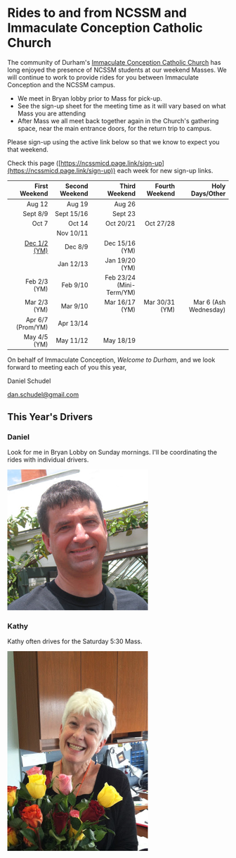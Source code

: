 # Rides to and from NCSSM and Immaculate Conception Catholic Church

The community of Durham's [Immaculate Conception Catholic Church](http://icdurham.org/) has long enjoyed the 
presence of NCSSM students at our weekend Masses. We will continue to work to provide rides for you between
Immaculate Conception and the NCSSM campus.

* We meet in Bryan lobby prior to Mass for pick-up.
* See the sign-up sheet for the meeting time as it will vary based on what Mass you are attending
* After Mass we all meet back together again in the Church's gathering space, near the main entrance doors, for the return trip to campus.

Please sign-up using the active link below so that we know to expect you that weekend.

Check this page ([https://ncssmicd.page.link/sign-up](https://ncssmicd.page.link/sign-up))
each week for new sign-up links.

|First Weekend      |Second Weekend |Third Weekend            |Fourth Weekend  |Holy Days/Other         |
|------------------:|--------------:|------------------------:|---------------:|-----------------------:|
|Aug  12            |Aug 19         |Aug 26                   |                |                        |
|Sept  8/9          |Sept 15/16     |Sept 23                  |                |                        |
|Oct   7            |Oct  14        |Oct  20/21               |Oct 27/28       |                        |
|                   |Nov  10/11     |                         |                |                        |
|[Dec   1/2 (YM)](https://www.signupgenius.com/go/10c0b4cafa82ba13-december7)     |Dec   8/9      |Dec  15/16 (YM)          |                |                        |
|                   |Jan  12/13     |Jan  19/20 (YM)          |                |                        |
|Feb   2/3 (YM)     |Feb   9/10     |Feb  23/24 (Mini-Term/YM)|                |                        |
|Mar   2/3 (YM)     |Mar   9/10     |Mar  16/17 (YM)          |Mar   30/31 (YM)|Mar 6 (Ash Wednesday)   |
|Apr   6/7 (Prom/YM)|Apr  13/14     |                         |                |                        |
|May   4/5 (YM)     |May  11/12     |May  18/19               |                |                        |


On behalf of Immaculate Conception, *Welcome to Durham*, and we look forward to meeting each of you this year,

Daniel Schudel

[dan.schudel@gmail.com](mailto:dan.schudel@gmail.com)

## This Year's Drivers

### Daniel

Look for me in Bryan Lobby on Sunday mornings. I'll be coordinating the rides with individual drivers.

![Daniel](Images/daniel.jpg "Daniel")

### Kathy

Kathy often drives for the Saturday 5:30 Mass.

![Kathy](Images/kathy.jpg "Kathy")
